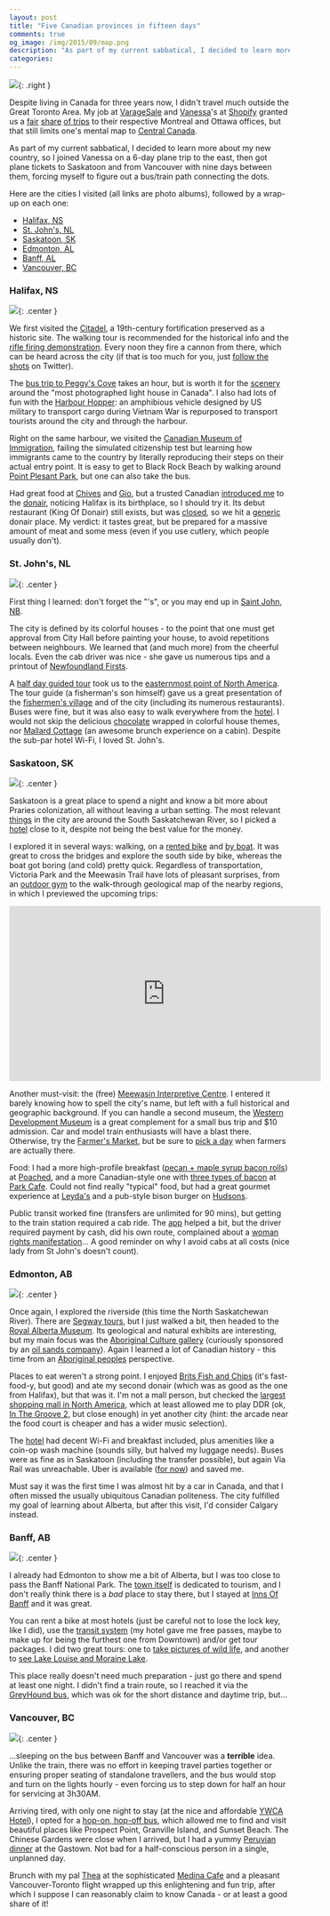 ```yaml
---
layout: post
title: "Five Canadian provinces in fifteen days"
comments: true
og_image: /img/2015/09/map.png
description: "As part of my current sabbatical, I decided to learn more about Canada. This is a wrap-up on this 6-city, 5-province trip"
categories:
---
```


![](/img/2015/09/map.png){: .right }

Despite living in Canada for three years now, I didn't travel much outside the Great Toronto Area. My job at [VarageSale][1] and [Vanessa][2]'s at [Shopify][3] granted us a [fair][4] [share][5] [of trips][6] to their respective Montreal and Ottawa offices, but that still limits one's mental map to [Central Canada][7].

As part of my current sabbatical, I decided to learn more about my new country, so I joined Vanessa on a 6-day plane trip to the east, then got plane tickets to Saskatoon and from Vancouver with nine days between them, forcing myself to figure out a bus/train path connecting the dots.

Here are the cities I visited (all links are photo albums), followed by a wrap-up on each one:

- [Halifax, NS][8]
- [St. John's, NL][9]
- [Saskatoon, SK][10]
- [Edmonton, AL][11]
- [Banff, AL][12]
- [Vancouver, BC][13]

<!--more-->

### Halifax, NS

![](/img/2015/09/halifax.jpg){: .center }

We first visited the [Citadel][45], a 19th-century fortification preserved as a historic site. The walking tour is recommended for the historical info and the [rifle firing demonstration][46]. Every noon they fire a cannon from there, which can be heard across the city (if that is too much for you, just [follow the shots][47] on Twitter).

The [bus trip to Peggy's Cove][48] takes an hour, but is worth it for the [scenery][49] around the "most photographed light house in Canada". I also had lots of fun with the [Harbour Hopper][50]: an amphibious vehicle designed by US military to transport cargo during Vietnam War is repurposed to transport tourists around the city and through the harbour.

Right on the same harbour, we visited the [Canadian Museum of Immigration][51], failing the simulated citizenship test but learning how immigrants came to the country by literally reproducing their steps on their actual entry point. It is easy to get to Black Rock Beach by walking around [Point Plesant Park][52], but one can also take the bus.

Had great food at [Chives][53] and [Gio][54], but a trusted Canadian [introduced me][43] to the [donair][74], noticing Halifax is its birthplace, so I should try it. Its debut restaurant (King Of Donair) still exists, but was [closed][44], so we hit a [generic][64] donair place. My verdict: it tastes great, but be prepared for a massive amount of meat and some mess (even if you use cutlery, which people usually don't).

### St. John's, NL

![](/img/2015/09/stjohns.jpg){: .center }

First thing I learned: don't forget the "'s", or you may end up in [Saint John, NB][14].

The city is defined by its colorful houses - to the point that one must get approval from City Hall before painting your house, to avoid repetitions between neighbours. We learned that (and much more) from the cheerful locals. Even the cab driver was nice - she gave us numerous tips and a printout of [Newfoundland Firsts][62].

A [half day guided tour][65] took us to the [easternmost point of North America][61]. The tour guide (a fisherman's son himself) gave us a great presentation of the [fishermen's village][66] and of the city (including its numerous restaurants). Buses were fine, but it was also easy to walk everywhere from the [hotel][63]. I would not skip the delicious [chocolate][67] wrapped in colorful house themes, nor [Mallard Cottage][60] (an awesome brunch experience on a cabin). Despite the sub-par hotel Wi-Fi, I loved St. John's.

### Saskatoon, SK

![](/img/2015/09/saskatoon.jpg){: .center }

Saskatoon is a great place to spend a night and know a bit more about Praries colonization, all without leaving a urban setting. The most relevant [things][18] in the city are around the South Saskatchewan River, so I picked a [hotel][19] close to it, despite not being the best value for the money.

I explored it in several ways: walking, on a [rented bike][25] and [by boat][24]. It was great to cross the bridges and explore the south side by bike, whereas the boat got boring (and cold) pretty quick. Regardless of transportation, Victoria Park and the Meewasin Trail have lots of pleasant surprises, from an [outdoor gym][27] to the walk-through geological map of the nearby regions, in which I previewed the upcoming trips:

<center><iframe width="560" height="315" src="https://www.youtube.com/embed/thOfybt1kjw" frameborder="0" allowfullscreen></iframe></center>

Another must-visit: the (free) [Meewasin Interpretive Centre][23]. I entered it barely knowing how to spell the city's name, but left with a full historical and geographic background. If you can handle a second museum, the [Western Development Museum][28] is a great complement for a small bus trip and $10 admission. Car and model train enthusiasts will have a blast there. Otherwise, try the [Farmer's Market][21], but be sure to [pick a day][22] when farmers are actually there.

Food: I had a more high-profile breakfast ([pecan + maple syrup bacon rolls][16]) at [Poached][17], and a more Canadian-style one with [three types of bacon][29] at [Park Cafe][30]. Could not find really "typical" food, but had a great gourmet experience at [Leyda's][39] and a pub-style bison burger on [Hudsons][40].

Public transit worked fine (transfers are unlimited for 90 mins), but getting to the train station required a cab ride. The [app][31] helped a bit, but the driver required payment by cash, did his own route, complained about a [woman rights manifestation][42]... A good reminder on why I avoid cabs at all costs (nice lady from St John's doesn't count).

### Edmonton, AB

![](/img/2015/09/edmonton.jpg){: .center }

Once again, I explored the riverside (this time the North Saskatchewan River). There are [Segway tours][33], but I just walked a bit, then headed to the [Royal Alberta Museum][34]. Its geological and natural exhibits are interesting, but my main focus was the [Aboriginal Culture gallery][35] (curiously sponsored by an [oil sands company][42]). Again I learned a lot of Canadian history - this time from an [Aboriginal peoples][75] perspective.

Places to eat weren't a strong point. I enjoyed [Brits Fish and Chips][37] (it's fast-food-y, but good) and ate my second donair (which was as good as the one from Halifax), but that was it. I'm not a mall person, but checked the [largest shopping mall in North America][36], which at least allowed me to play DDR (ok, [In The Groove 2][38], but close enough) in yet another city (hint: the arcade near the food court is cheaper and has a wider music selection).

The [hotel][32] had decent Wi-Fi and breakfast included, plus amenities like a coin-op wash machine (sounds silly, but halved my luggage needs). Buses were as fine as in Saskatoon (including the transfer possible), but again Via Rail was unreachable. Uber is available ([for now][41]) and saved me.

Must say it was the first time I was almost hit by a car in Canada, and that I often missed the usually ubiquitous Canadian politeness. The city fulfilled my goal of learning about Alberta, but after this visit, I'd consider Calgary instead.

### Banff, AB

![](/img/2015/09/banff.jpg){: .center }

I already had Edmonton to show me a bit of Alberta, but I was too close to pass the Banff National Park. The [town itself][73] is dedicated to tourism, and I don't really think there is a *bad* place to stay there, but I stayed at [Inns Of Banff][68] and it was great.

You can rent a bike at most hotels (just be careful not to lose the lock key, like I did), use the [transit system][69] (my hotel gave me free passes, maybe to make up for being the furthest one from Downtown) and/or get tour packages. I did two great tours: one to [take pictures of wild life][70], and another to [see Lake Louise and Moraine Lake][71].

This place really doesn't need much preparation - just go there and spend at least one night. I didn't find a train route, so I reached it via the [GreyHound bus][55], which was ok for the short distance and daytime trip, but...

### Vancouver, BC

![](/img/2015/09/vancouver.jpg){: .center }

...sleeping on the bus between Banff and Vancouver was a **terrible** idea. Unlike the train, there was no effort in keeping travel parties together or ensuring proper seating of standalone travellers, and the bus would stop and turn on the lights hourly - even forcing us to step down for half an hour for servicing at 3h30AM.

Arriving tired, with only one night to stay (at the nice and affordable [YWCA Hotel][56]), I opted for a [hop-on, hop-off bus][57], which allowed me to find and visit beautiful places like Prospect Point, Granville Island, and Sunset Beach. The Chinese Gardens were close when I arrived, but I had a yummy [Peruvian dinner][58] at the Gastown. Not bad for a half-conscious person in a single, unplanned day.

Brunch with my pal [Thea][72] at the sophisticated [Medina Cafe][59] and a pleasant Vancouver-Toronto flight wrapped up this enlightening and fun trip, after which I suppose I can reasonably claim to know Canada - or at least a good share of it!

[1]: https://www.varagesale.com
[2]: http://baniverso.com/
[3]: https://jobs.lever.co/shopify?lever-via=eOVOUtKqCt
[4]: https://www.flickr.com/photos/chesterbr/albums/72157646447566786
[5]: https://www.flickr.com/photos/chesterbr/albums/72157632322432856
[6]: https://www.flickr.com/photos/chesterbr/albums/72157632672354625
[7]: https://en.wikipedia.org/wiki/Central_Canada
[8]: https://www.flickr.com/photos/chesterbr/albums/72157658338047121
[9]: https://www.flickr.com/photos/chesterbr/albums/72157658435016932
[10]: https://www.flickr.com/photos/chesterbr/albums/72157658761389972
[11]: https://www.flickr.com/photos/chesterbr/sets/72157658827718622
[12]: https://www.flickr.com/photos/chesterbr/sets/72157658531216390
[13]: https://www.flickr.com/photos/chesterbr/sets/72157656689273644
[14]: https://en.wikipedia.org/wiki/Saint_John,_New_Brunswick
[15]: https://www.youtube.com/watch?v=1wc-AQJ2MYo
[16]: https://instagram.com/p/7qMj0lAMml/?taken-by=chester_br
[17]: http://www.thestarphoenix.com/life/Poached+Flint+location+twice+nice/7893425/story.html
[18]: http://www.riverlanding.ca/
[19]: http://www.hotelsenator.ca/
[20]: http://www.yxetours.com/#!tour-info/cgeov
[21]: http://www.saskatoonfarmersmarket.com/
[22]: http://www.saskatoonfarmersmarket.com/hours/
[23]: http://meewasin.com/visitors/meewasin-valley-centre/
[24]: http://www.theprairielily.com/
[25]: http://www.bikeuniverse.net/
[27]: https://www.flickr.com/photos/chesterbr/21512206712/in/album-72157658761389972/
[28]: http://wdm.ca/stoon.html
[29]: https://www.flickr.com/photos/chesterbr/21279684640/in/album-72157658761389972/
[30]: http://www.parkcafe.ca/
[31]: https://www.gatalabs.com/
[32]: http://www.comfortinnedmonton.com/
[33]: http://www.rivervalleyadventure.com
[34]: http://www.royalalbertamuseum.ca/
[35]: http://www.royalalbertamuseum.ca/exhibits/permanent.cfm?id=17
[36]: https://en.wikipedia.org/wiki/West_Edmonton_Mall
[37]: http://www.britsfishandchipsab.com/
[38]: https://en.wikipedia.org/wiki/In_the_Groove_2
[39]: http://www.leydas.ca/
[40]: http://hudsonscanadaspub.com/location/saskatoon/
[41]: http://edmontonjournal.com/news/local-news/edmonton-officials-oppose-uber-regulating-own-drivers
[42]: https://www.flickr.com/photos/chesterbr/20938221274/in/album-72157658761389972/
[43]: https://www.facebook.com/chesterbr/posts/10153164852626915?comment_id=10153165180396915
[44]: https://www.flickr.com/photos/chesterbr/20614696953/in/album-72157658338047121/
[45]: https://en.wikipedia.org/wiki/Citadel_Hill_%28Fort_George%29
[46]: https://vine.co/v/etW5txJFOE7
[47]: https://twitter.com/halifaxnoongun
[48]: http://www.grayline.com/tours/halifax/peggys-cove-tour-5858_12/
[49]: http://www.novascotia.com/see-do/attractions/peggys-cove-village-and-lighthouse/1468
[50]: http://www.novascotia.com/see-do/tours/harbour-hopper/2346
[51]: http://www.pier21.ca/home/
[52]: http://www.pointpleasantpark.ca/en/home/default.aspx
[53]: http://www.chives.ca/
[54]: http://giohalifax.com/
[55]: https://www.greyhound.ca
[56]: http://ywcavan.org/hotel
[57]: https://westcoastsightseeing.com/hop-on-hop-off/sightseeing-pass/
[58]: http://silvestregustolatino.com/magento/
[59]: http://www.yelp.ca/biz/medina-cafe-vancouver
[60]: http://mallardcottage.ca/
[61]: https://en.wikipedia.org/wiki/Cape_Spear
[62]: http://www.upalong.org/newfiejokesDb.asp?id=43
[63]: http://www.stjohnsqualityhotel.com/
[64]: http://johnnyksdonair.com/
[65]: http://www.mccarthysparty.com/daytours.php?p=stjohns
[66]: https://en.wikipedia.org/wiki/Quidi_Vidi
[67]: http://www.newfoundlandchocolatecompany.com/
[68]: http://www.innsofbanff.com/
[69]: http://roamtransit.com/
[70]: http://www.banfftours.com/banff-activities-and-tours/summer/wildlife-viewing/evening-wildlife-safari
[71]: http://www.banfftours.com/banff-activities-and-tours/summer/Banff-Tours/lake-louise-moraine-lake
[72]: https://www.facebook.com/theachowart
[73]: https://en.wikipedia.org/wiki/Banff,_Alberta
[74]: https://en.wikipedia.org/wiki/Doner_kebab#Canada
[75]: https://en.wikipedia.org/wiki/Aboriginal_peoples_in_Canada
